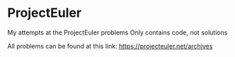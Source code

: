 # ProjectEuler
My attempts at the ProjectEuler problems
Only contains code, not solutions

All problems can be found at this link:
https://projecteuler.net/archives
